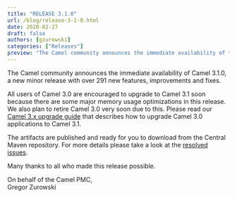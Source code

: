 ```yaml
---
title: "RELEASE 3.1.0"
url: /blog/release-3-1-0.html
date: 2020-02-27
draft: false
authors: [gzurowski]
categories: ["Releases"]
preview: "The Camel community announces the immediate availability of the new Camel 3.1.0 release"
---
```



The Camel community announces the immediate availability of Camel 3.1.0, a new minor release with over 291 new features, improvements and fixes.

All users of Camel 3.0 are encouraged to upgrade to Camel 3.1 soon because there are some major memory usage optimizations in this release.
We also plan to retire Camel 3.0 very soon due to this.
Please read our [Camel 3.x upgrade guide](https://camel.apache.org/manual/latest/camel-3x-upgrade-guide.html) that describes how to upgrade Camel 3.0 applications to Camel 3.1.

The artifacts are published and ready for you to download from the Central Maven repository. For more details please take a look at the  [resolved issues](/releases/release-3.1.0/#resolved).

Many thanks to all who made this release possible.

On behalf of the Camel PMC,  
Gregor Zurowski
